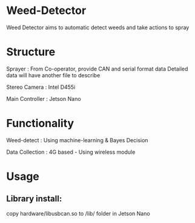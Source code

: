 # Weed-Detector
Weed Detector aims to automatic detect weeds and take actions to spray


# Structure

Sprayer         :   From Co-operator, provide CAN and serial format data
                    Detailed data will have another file to describe

Stereo Camera   :   Intel D455i

Main Controller :   Jetson Nano


# Functionality

Weed-detect     :   Using machine-learning & Bayes Decision

Data Collection :   4G based - Using wireless module

# Usage

## Library install:

copy hardware/libusbcan.so to /lib/ folder in Jetson Nano